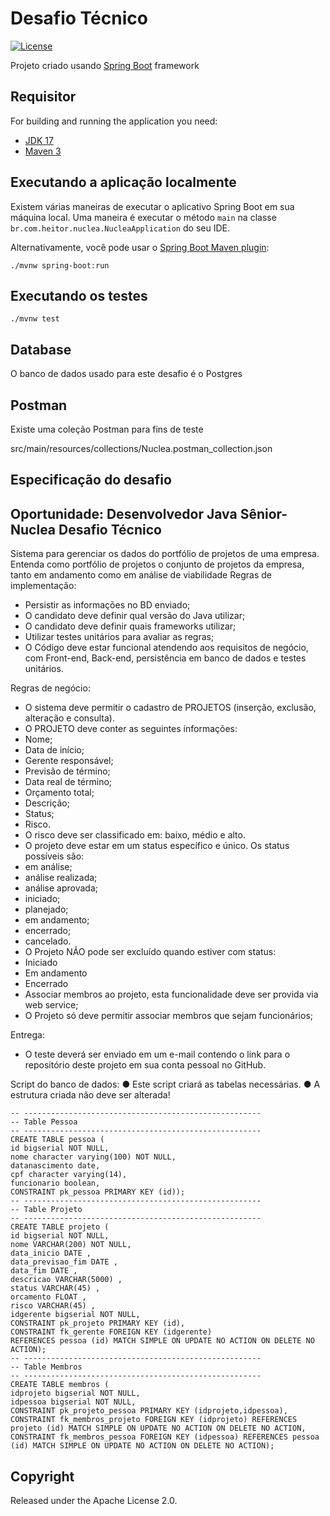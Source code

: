 # Desafio Técnico

[![License](http://img.shields.io/:license-apache-blue.svg)](http://www.apache.org/licenses/LICENSE-2.0.html)

Projeto criado usando [Spring Boot](http://projects.spring.io/spring-boot/) framework

## Requisitor

For building and running the application you need:

- [JDK 17](https://www.oracle.com/java/technologies/javase/jdk17-archive-downloads.html)
- [Maven 3](https://maven.apache.org)

## Executando a aplicação localmente

Existem várias maneiras de executar o aplicativo Spring Boot em sua máquina local. Uma maneira é executar o método `main` na classe `br.com.heitor.nuclea.NucleaApplication` do seu IDE.


Alternativamente, você pode usar o  [Spring Boot Maven plugin](https://docs.spring.io/spring-boot/docs/current/reference/html/build-tool-plugins-maven-plugin.html):

```shell
./mvnw spring-boot:run
```

## Executando os testes

```shell
./mvnw test
```

## Database

O banco de dados usado para este desafio é o Postgres

## Postman

Existe uma coleção Postman para fins de teste

src/main/resources/collections/Nuclea.postman_collection.json

## Especificação do desafio

Oportunidade: Desenvolvedor Java Sênior- Nuclea
Desafio Técnico
-------------------------------------------------------------------------------------------------------------------------
Sistema para gerenciar os dados do portfólio de projetos de uma empresa. Entenda como portfólio de projetos o conjunto de projetos da empresa, tanto em andamento como em análise de viabilidade
Regras de implementação:

- Persistir as informações no BD enviado;
- O candidato deve definir qual versão do Java utilizar;
- O candidato deve definir quais frameworks utilizar;
- Utilizar testes unitários para avaliar as regras;
- O Código deve estar funcional atendendo aos requisitos de negócio, com Front-end, Back-end, persistência em banco de dados e testes unitários.

Regras de negócio:
- O sistema deve permitir o cadastro de PROJETOS (inserção, exclusão, alteração e consulta).
- O PROJETO deve conter as seguintes informações:
- Nome;
- Data de início;
- Gerente responsável;
- Previsão de término;
- Data real de término;
- Orçamento total;
- Descrição;
- Status;
- Risco.
- O risco deve ser classificado em: baixo, médio e alto.
- O projeto deve estar em um status específico e único. Os status possíveis são:
- em análise;
- análise realizada;
- análise aprovada;
- iniciado;
- planejado;
- em andamento;
- encerrado;
- cancelado.
- O Projeto NÃO pode ser excluído quando estiver com status:
- Iniciado
- Em andamento
- Encerrado
- Associar membros ao projeto, esta funcionalidade deve ser provida via web service;
- O Projeto só deve permitir associar membros que sejam funcionários;

Entrega:
- O teste deverá ser enviado em um e-mail contendo o link para o repositório deste projeto em sua conta pessoal no GitHub.

Script do banco de dados:
● Este script criará as tabelas necessárias.
● A estrutura criada não deve ser alterada!

```
-- ----------------------------------------------------- 
-- Table Pessoa
-- ----------------------------------------------------- 
CREATE TABLE pessoa (
id bigserial NOT NULL,
nome character varying(100) NOT NULL,
datanascimento date,
cpf character varying(14),
funcionario boolean,
CONSTRAINT pk_pessoa PRIMARY KEY (id));
-- ----------------------------------------------------- 
-- Table Projeto
-- -----------------------------------------------------
CREATE TABLE projeto (
id bigserial NOT NULL,
nome VARCHAR(200) NOT NULL,
data_inicio DATE ,
data_previsao_fim DATE ,
data_fim DATE ,
descricao VARCHAR(5000) ,
status VARCHAR(45) ,
orcamento FLOAT ,
risco VARCHAR(45) ,
idgerente bigserial NOT NULL,
CONSTRAINT pk_projeto PRIMARY KEY (id),
CONSTRAINT fk_gerente FOREIGN KEY (idgerente)
REFERENCES pessoa (id) MATCH SIMPLE ON UPDATE NO ACTION ON DELETE NO ACTION);
-- ----------------------------------------------------- 
-- Table Membros
-- ----------------------------------------------------- 
CREATE TABLE membros (
idprojeto bigserial NOT NULL,
idpessoa bigserial NOT NULL,
CONSTRAINT pk_projeto_pessoa PRIMARY KEY (idprojeto,idpessoa),
CONSTRAINT fk_membros_projeto FOREIGN KEY (idprojeto) REFERENCES projeto (id) MATCH SIMPLE ON UPDATE NO ACTION ON DELETE NO ACTION,
CONSTRAINT fk_membros_pessoa FOREIGN KEY (idpessoa) REFERENCES pessoa (id) MATCH SIMPLE ON UPDATE NO ACTION ON DELETE NO ACTION);
```


## Copyright

Released under the Apache License 2.0.